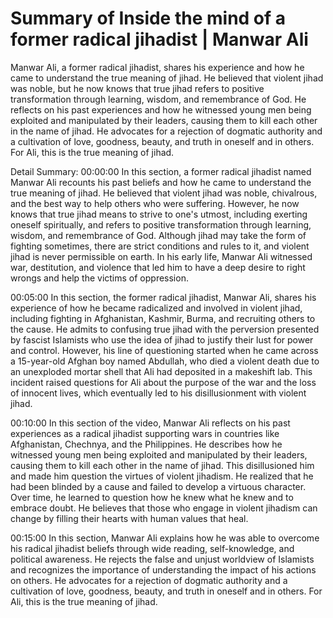 # Summary of Inside the mind of a former radical jihadist | Manwar Ali

Manwar Ali, a former radical jihadist, shares his experience and how he came to understand the true meaning of jihad. He believed that violent jihad was noble, but he now knows that true jihad refers to positive transformation through learning, wisdom, and remembrance of God. He reflects on his past experiences and how he witnessed young men being exploited and manipulated by their leaders, causing them to kill each other in the name of jihad. He advocates for a rejection of dogmatic authority and a cultivation of love, goodness, beauty, and truth in oneself and in others. For Ali, this is the true meaning of jihad.

Detail Summary: 
00:00:00
In this section, a former radical jihadist named Manwar Ali recounts his past beliefs and how he came to understand the true meaning of jihad. He believed that violent jihad was noble, chivalrous, and the best way to help others who were suffering. However, he now knows that true jihad means to strive to one's utmost, including exerting oneself spiritually, and refers to positive transformation through learning, wisdom, and remembrance of God. Although jihad may take the form of fighting sometimes, there are strict conditions and rules to it, and violent jihad is never permissible on earth. In his early life, Manwar Ali witnessed war, destitution, and violence that led him to have a deep desire to right wrongs and help the victims of oppression.

00:05:00
In this section, the former radical jihadist, Manwar Ali, shares his experience of how he became radicalized and involved in violent jihad, including fighting in Afghanistan, Kashmir, Burma, and recruiting others to the cause. He admits to confusing true jihad with the perversion presented by fascist Islamists who use the idea of jihad to justify their lust for power and control. However, his line of questioning started when he came across a 15-year-old Afghan boy named Abdullah, who died a violent death due to an unexploded mortar shell that Ali had deposited in a makeshift lab. This incident raised questions for Ali about the purpose of the war and the loss of innocent lives, which eventually led to his disillusionment with violent jihad.

00:10:00
In this section of the video, Manwar Ali reflects on his past experiences as a radical jihadist supporting wars in countries like Afghanistan, Chechnya, and the Philippines. He describes how he witnessed young men being exploited and manipulated by their leaders, causing them to kill each other in the name of jihad. This disillusioned him and made him question the virtues of violent jihadism. He realized that he had been blinded by a cause and failed to develop a virtuous character. Over time, he learned to question how he knew what he knew and to embrace doubt. He believes that those who engage in violent jihadism can change by filling their hearts with human values that heal.

00:15:00
In this section, Manwar Ali explains how he was able to overcome his radical jihadist beliefs through wide reading, self-knowledge, and political awareness. He rejects the false and unjust worldview of Islamists and recognizes the importance of understanding the impact of his actions on others. He advocates for a rejection of dogmatic authority and a cultivation of love, goodness, beauty, and truth in oneself and in others. For Ali, this is the true meaning of jihad.

